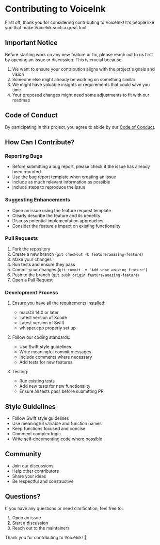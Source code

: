 # Contributing to VoiceInk

First off, thank you for considering contributing to VoiceInk! It's people like you that make VoiceInk such a great tool.

## Important Notice

Before starting work on any new feature or fix, please reach out to us first by opening an issue or discussion. This is crucial because:

1. We want to ensure your contribution aligns with the project's goals and vision
2. Someone else might already be working on something similar
3. We might have valuable insights or requirements that could save you time
4. Your proposed changes might need some adjustments to fit with our roadmap

## Code of Conduct

By participating in this project, you agree to abide by our [Code of Conduct](CODE_OF_CONDUCT.md).

## How Can I Contribute?

### Reporting Bugs

- Before submitting a bug report, please check if the issue has already been reported
- Use the bug report template when creating an issue
- Include as much relevant information as possible
- Include steps to reproduce the issue

### Suggesting Enhancements

- Open an issue using the feature request template
- Clearly describe the feature and its benefits
- Discuss potential implementation approaches
- Consider the feature's impact on existing functionality

### Pull Requests

1. Fork the repository
2. Create a new branch (`git checkout -b feature/amazing-feature`)
3. Make your changes
4. Run tests and ensure they pass
5. Commit your changes (`git commit -m 'Add some amazing feature'`)
6. Push to the branch (`git push origin feature/amazing-feature`)
7. Open a Pull Request

### Development Process

1. Ensure you have all the requirements installed:
   - macOS 14.0 or later
   - Latest version of Xcode
   - Latest version of Swift
   - whisper.cpp properly set up

2. Follow our coding standards:
   - Use Swift style guidelines
   - Write meaningful commit messages
   - Include comments where necessary
   - Add tests for new features

3. Testing:
   - Run existing tests
   - Add new tests for new functionality
   - Ensure all tests pass before submitting PR

## Style Guidelines

- Follow Swift style guidelines
- Use meaningful variable and function names
- Keep functions focused and concise
- Comment complex logic
- Write self-documenting code where possible

## Community

- Join our discussions
- Help other contributors
- Share your ideas
- Be respectful and constructive

## Questions?

If you have any questions or need clarification, feel free to:
1. Open an issue
2. Start a discussion
3. Reach out to the maintainers

Thank you for contributing to VoiceInk! 🎉 